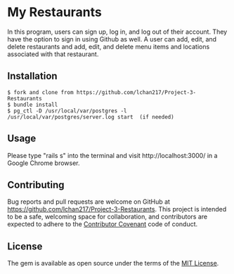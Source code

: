 
# My Restaurants

In this program, users can sign up, log in, and log out of their account. They have the option to sign in using Github as well.  A user can add, edit, and delete restaurants and add, edit, and delete menu items and locations associated with that restaurant. 

## Installation

    $ fork and clone from https://github.com/lchan217/Project-3-Restaurants
    $ bundle install
    $ pg_ctl -D /usr/local/var/postgres -l /usr/local/var/postgres/server.log start  (if needed)

## Usage

Please type "rails s" into the terminal and visit http://localhost:3000/ in a Google Chrome browser.

## Contributing

Bug reports and pull requests are welcome on GitHub at https://github.com/lchan217/Project-3-Restaurants. This project is intended to be a safe, welcoming space for collaboration, and contributors are expected to adhere to the [Contributor Covenant](http://contributor-covenant.org) code of conduct.

## License

The gem is available as open source under the terms of the [MIT License](https://opensource.org/licenses/MIT).
